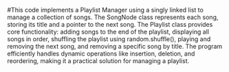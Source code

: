 #This code implements a Playlist Manager using a singly linked list to manage a collection of songs. The SongNode class represents each song, storing its title and a pointer to the next song. The Playlist class provides core functionality: adding songs to the end of the playlist, displaying all songs in order, shuffling the playlist using random.shuffle(), playing and removing the next song, and removing a specific song by title. The program efficiently handles dynamic operations like insertion, deletion, and reordering, making it a practical solution for managing a playlist.
